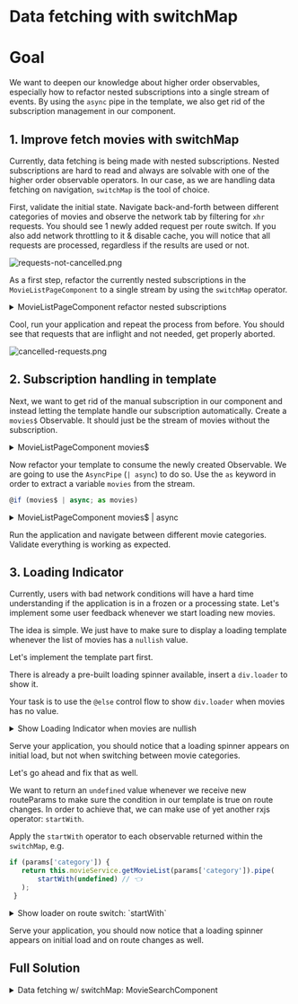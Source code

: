 # Data fetching with switchMap

# Goal

We want to deepen our knowledge about higher order observables, especially how to refactor nested subscriptions into a single stream of events.
By using the `async` pipe in the template, we also get rid of the subscription management in our component.


## 1. Improve fetch movies with switchMap

Currently, data fetching is being made with nested subscriptions. Nested subscriptions are hard to read and always are solvable with one of the higher order observable operators.
In our case, as we are handling data fetching on navigation, `switchMap` is the tool of choice.

First, validate the initial state. Navigate back-and-forth between different categories of movies and observe the network tab by filtering for `xhr` requests.
You should see 1 newly added request per route switch. If you also add network throttling to it & disable cache, you will notice that all requests are processed, regardless
if the results are used or not.

![requests-not-cancelled.png](../images/requests-not-cancelled.png)

As a first step, refactor the currently nested subscriptions in the `MovieListPageComponent` to a single stream by using the `switchMap` operator.

<details>
  <summary>MovieListPageComponent refactor nested subscriptions</summary>

```ts

// movie-list-page.component.ts

 this.activatedRoute.params.pipe(
     switchMap(params => {
       if (params['category']) {
         return this.movieService.getMovieList(params['category']);
       } else {
         return this.movieService.getMoviesByGenre(params['id']);
       }
    })
 ).subscribe(movies => this.movies = movies);

```

</details>

Cool, run your application and repeat the process from before. You should see that requests that are inflight and not needed, get properly aborted.

![cancelled-requests.png](../images/cancelled-requests.png)

## 2. Subscription handling in template

Next, we want to get rid of the manual subscription in our component and instead letting the template handle our subscription automatically.
Create a `movies$` Observable. It should just be the stream of movies without the subscription.

<details>
  <summary>MovieListPageComponent movies$</summary>

```ts

// movie-list-page.component.ts

movies$ = this.activatedRoute.params.pipe(
     switchMap(params => {
       if (params['category']) {
         return this.movieService.getMovieList(params['category']);
       } else {
         return this.movieService.getMoviesByGenre(params['id']);
       }
    })
 );

```

</details>

Now refactor your template to consume the newly created Observable.
We are going to use the `AsyncPipe` (`| async`) to do so. Use the `as` keyword in order to extract a variable `movies` from the stream.

```ts
@if (movies$ | async; as movies)
```

<details>
  <summary>MovieListPageComponent movies$ | async</summary>

```html

<!-- movie-list-page.component.html -->

@if (movies$ | async; as movies) {
  <movie-list [movies]="movies" />
}

```

</details>

Run the application and navigate between different movie categories. Validate everything is working as expected.

## 3. Loading Indicator

Currently, users with bad network conditions will have a hard time understanding if the application is in a frozen or
a processing state. Let's implement some user feedback whenever we start loading new movies.

The idea is simple. We just have to make sure to display a loading template whenever the list of movies has a `nullish` value.

Let's implement the template part first.

There is already a pre-built loading spinner available, insert a `div.loader` to show it.

Your task is to use the `@else` control flow to show `div.loader` when movies has no value.

<details>
  <summary>Show Loading Indicator when movies are nullish</summary>

```html

<!-- movie-list-page.component.ts -->

@if (movies$ | async) {
  <movie-list [movies]="movies" />
} @else {
  <div class="loader"></div>
}

```

</details>

Serve your application, you should notice that a loading spinner appears on initial load, but not when switching between movie categories.

Let's go ahead and fix that as well.

We want to return an `undefined` value whenever we receive new routeParams to make sure the condition in our template is true on route changes.
In order to achieve that, we can make use of yet another rxjs operator: `startWith`.

Apply the `startWith` operator to each observable returned within the `switchMap`, e.g. 

```ts
if (params['category']) {
   return this.movieService.getMovieList(params['category']).pipe(
       startWith(undefined) // 👈️
   );
 }
```


<details>
  <summary>Show loader on route switch: `startWith`</summary>

```ts

// movie-list-page.component.ts

movies$ = this.activatedRoute.params.pipe(
     switchMap(params => {
       if (params['category']) {
         return this.movieService.getMovieList(params['category']).pipe(
             startWith(undefined)
         );
       } else {
         return this.movieService.getMoviesByGenre(params['id']).pipe(
             startWith(undefined)
         );
       }
    })
 );

```

</details>

Serve your application, you should now notice that a loading spinner appears on initial load and on route changes as well.


## Full Solution

<details>
  <summary>Data fetching w/ switchMap: MovieSearchComponent</summary>

```ts

import { AsyncPipe } from '@angular/common';
import { Component, inject } from '@angular/core';
import { ActivatedRoute } from '@angular/router';
import { FastSvgComponent } from '@push-based/ngx-fast-svg';
import { Observable, startWith, switchMap } from 'rxjs';

import { ElementVisibilityDirective } from '../../shared/cdk/element-visibility/element-visibility.directive';
import { TMDBMovieModel } from '../../shared/model/movie.model';
import { MovieService } from '../movie.service';
import { MovieListComponent } from '../movie-list/movie-list.component';

@Component({
  selector: 'movie-list-page',
  template: `
    @if (movies$ | async; as movies) {
      <movie-list [movies]="movies" />
    } @else {
      <div class="loader"></div>
    }
  `,
  standalone: true,
  imports: [
    MovieListComponent,
    ElementVisibilityDirective,
    AsyncPipe,
    FastSvgComponent,
  ],
})
export class MovieListPageComponent {
  private movieService = inject(MovieService);
  private activatedRoute = inject(ActivatedRoute);

  movies$: Observable<TMDBMovieModel[] | undefined> =
    this.activatedRoute.params.pipe(
      switchMap((params) => {
        if (params['category']) {
          return this.movieService
            .getMovieList(params['category'])
            .pipe(startWith(undefined));
        } else {
          return this.movieService
            .getMoviesByGenre(params['id'])
            .pipe(startWith(undefined));
        }
      }),
    );
}


```

</details>
